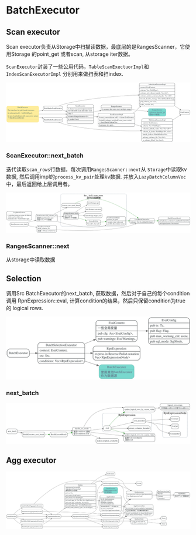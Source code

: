 # BatchExecutor

<!-- toc -->

## Scan executor

Scan executor负责从Storage中扫描读数据，最底层的是RangesScanner，它使用Storage
的point_get 或者scan, 从storage iter数据。

`ScanExecutor`封装了一些公用代码，`TableScanExectuorImpl`和`IndexScanExecutorImpl`
分别用来做扫表和扫index.

![](./dot/batch_executor_scan.svg)

### ScanExecutor::next_batch

迭代读取`scan_rows`行数据，每次调用`RangesScanner::next`从
`Storage`中读取kv数据, 然后调用impl的`process_kv_pair`处理kv数据.
并放入`LazyBatchColumnVec`中，最后返回给上层调用者。

![](./dot/ScanExecutor_next_batch.svg)

### RangesScanner::next

从storage中读取数据

## Selection

调用Src BatchExecutor的next_batch, 获取数据，然后对于自己的每个condition
调用 RpnExpression::eval, 计算condition的结果，然后只保留condition为true的
logical rows.

![](./dot/batch_executor_selection.svg)

### next_batch

![](./dot/batch_executor_selection_next_batch.svg)

## Agg executor

![](./dot/batch_executor_agg.svg)


